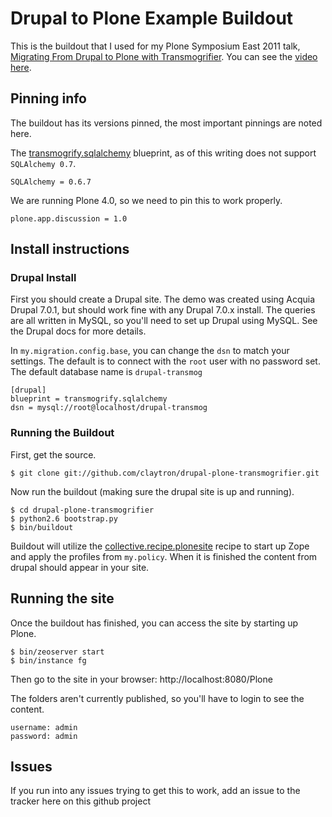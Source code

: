 # Drupal to Plone Example Buildout

This is the buildout that I used for my Plone Symposium East 2011 talk,
[Migrating From Drupal to Plone with Transmogrifier][1]. You can see the
[video here][2].

## Pinning info

The buildout has its versions pinned, the most important pinnings are
noted here.

The [transmogrify.sqlalchemy][3] blueprint, as of this writing does not
support `SQLAlchemy 0.7`.

    SQLAlchemy = 0.6.7

We are running Plone 4.0, so we need to pin this to work properly.

    plone.app.discussion = 1.0

## Install instructions

### Drupal Install

First you should create a Drupal site. The demo was created using Acquia
Drupal 7.0.1, but should work fine with any Drupal 7.0.x install. The
queries are all written in MySQL, so you'll need to set up Drupal using
MySQL. See the Drupal docs for more details.

In `my.migration.config.base`, you can change the `dsn` to match your
settings. The default is to connect with the `root` user with no
password set. The default database name is `drupal-transmog`

    [drupal]
    blueprint = transmogrify.sqlalchemy
    dsn = mysql://root@localhost/drupal-transmog

### Running the Buildout

First, get the source.

    $ git clone git://github.com/claytron/drupal-plone-transmogrifier.git

Now run the buildout (making sure the drupal site is up and running).

    $ cd drupal-plone-transmogrifier
    $ python2.6 bootstrap.py
    $ bin/buildout

Buildout will utilize the [collective.recipe.plonesite][4] recipe to
start up Zope and apply the profiles from `my.policy`. When it is
finished the content from drupal should appear in your site.

## Running the site

Once the buildout has finished, you can access the site by starting up
Plone.

    $ bin/zeoserver start
    $ bin/instance fg

Then go to the site in your browser: http://localhost:8080/Plone

The folders aren't currently published, so you'll have to login to see
the content.

    username: admin
    password: admin

## Issues

If you run into any issues trying to get this to work, add an issue to
the tracker here on this github project

[1]: http://weblion.psu.edu/symposium/talks/migrating-from-drupal-to-plone-with-transmogrifier
[2]: https://streaming.psu.edu/media/?movieId=13401
[3]: http://pypi.python.org/pypi/transmogrify.sqlalchemy
[4]: http://pypi.python.org/pypi/collective.recipe.plonesite

